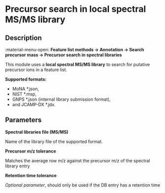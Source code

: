 # **Precursor search in local spectral MS/MS library**

## **Description**

:material-menu-open: **Feature list methods → Annotation → Search precursor mass → Precursor search in spectral libraries**

This module uses a **local spectral MS/MS library** to search for putative precursor ions in a feature list.  

**Supported formats:** 

- MoNA *.json, 
- NIST *.msp, 
- GNPS *.json (internal library submission format), 
- and JCAMP-DX *.jdx.

## **Parameters**

**Spectral libraries file (MS/MS)**

Name of the library file of the supported format.

**Precursor m/z tolerance**

Matches the average row m/z against the precursor m/z of the spectral library entry

**Retention time tolerance**

_Optional parameter_, should only be used if the DB entry has a retention time